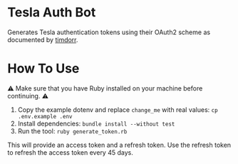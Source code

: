 # Tesla Auth Bot

Generates Tesla authentication tokens using their OAuth2 scheme as documented
by [timdorr](https://tesla-api.timdorr.com/api-basics/authentication).

# How To Use

⚠️  Make sure that you have Ruby installed on your machine before continuing. ⚠️

1. Copy the example dotenv and replace `change_me` with real values: `cp .env.example .env`
1. Install dependencies: `bundle install --without test`
2. Run the tool: `ruby generate_token.rb`

This will provide an access token and a refresh token. Use the refresh token to
refresh the access token every 45 days.

